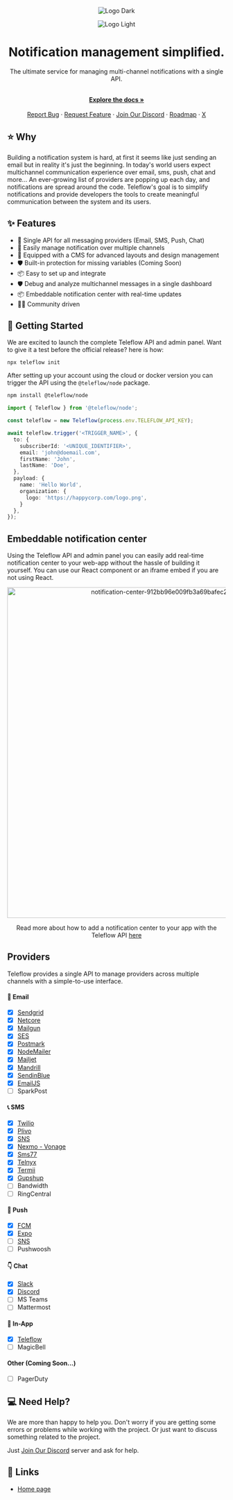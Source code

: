 <div align="center">
  
  ![Logo Dark](https://user-images.githubusercontent.com/8872447/165779319-34962ccc-3149-466c-b1da-97fd93254520.png#gh-dark-mode-only)

</div>

<div align="center">
  
  ![Logo Light](https://user-images.githubusercontent.com/8872447/165779274-22a190da-3284-487e-bd1e-14983df12cbb.png#gh-light-mode-only)
  
</div>

<h1 align="center">Notification management simplified.</h1>

<div align="center">
The ultimate service for managing multi-channel notifications with a single API. 
</div>

  <p align="center">
    <br />
    <a href="https://docs.teleflow.co" rel="dofollow"><strong>Explore the docs »</strong></a>
    <br />

  <br/>
    <a href="https://github.com/khulnasoft/teleflow/issues/new?assignees=&labels=type%3A+bug&template=bug_report.yml&title=%F0%9F%90%9B+Bug+Report%3A+">Report Bug</a>
    ·
    <a href="https://github.com/khulnasoft/teleflow/issues/new?assignees=&labels=feature&template=feature_request.yml&title=%F0%9F%9A%80+Feature%3A+">Request Feature</a>
    ·
  <a href="https://discord.teleflow.co">Join Our Discord</a>
    ·
    <a href="https://roadmap.teleflow.co/">Roadmap</a>
    ·
    <a href="https://twitter.com/khulnasoft">X</a>
  </p>
  
## ⭐️ Why
Building a notification system is hard, at first it seems like just sending an email but in reality it's just the beginning. In today's world users expect multichannel communication experience over email, sms, push, chat and more... An ever-growing list of providers are popping up each day, and notifications are spread around the code. Teleflow's goal is to simplify notifications and provide developers the tools to create meaningful communication between the system and its users.

## ✨ Features

- 🌈 Single API for all messaging providers (Email, SMS, Push, Chat)
- 💅 Easily manage notification over multiple channels
- 🚀 Equipped with a CMS for advanced layouts and design management
- 🛡 Built-in protection for missing variables (Coming Soon)
- 📦 Easy to set up and integrate
- 🛡 Debug and analyze multichannel messages in a single dashboard
- 📦 Embeddable notification center with real-time updates
- 👨‍💻 Community driven

## 🚀 Getting Started

We are excited to launch the complete Teleflow API and admin panel. Want to give it a test before the official release? here is how:

```
npx teleflow init
```

After setting up your account using the cloud or docker version you can trigger the API using the `@teleflow/node` package.

```bash
npm install @teleflow/node
```

```ts
import { Teleflow } from '@teleflow/node';

const teleflow = new Teleflow(process.env.TELEFLOW_API_KEY);

await teleflow.trigger('<TRIGGER_NAME>', {
  to: {
    subscriberId: '<UNIQUE_IDENTIFIER>',
    email: 'john@doemail.com',
    firstName: 'John',
    lastName: 'Doe',
  },
  payload: {
    name: 'Hello World',
    organization: {
      logo: 'https://happycorp.com/logo.png',
    }
  },
});
```

## Embeddable notification center

Using the Teleflow API and admin panel you can easily add real-time notification center to your web-app without the hassle of building it yourself. You can use our React component or an iframe embed if you are not using React.

<div align="center">
<img width="762" alt="notification-center-912bb96e009fb3a69bafec23bcde00b0" src="https://github.com/iampearceman/Design-assets/blob/main/Untitled%20design%20(8).gif?raw=true">
  
  Read more about how to add a notification center to your app with the Teleflow API [here](https://docs.teleflow.co/notification-center/introduction)

</div>

## Providers

Teleflow provides a single API to manage providers across multiple channels with a simple-to-use interface.

#### 💌 Email

- [x] [Sendgrid](https://github.com/khulnasoft/teleflow/tree/main/providers/sendgrid)
- [x] [Netcore](https://github.com/khulnasoft/teleflow/tree/main/providers/netcore)
- [x] [Mailgun](https://github.com/khulnasoft/teleflow/tree/main/providers/mailgun)
- [x] [SES](https://github.com/khulnasoft/teleflow/tree/main/providers/ses)
- [x] [Postmark](https://github.com/khulnasoft/teleflow/tree/main/providers/postmark)
- [x] [NodeMailer](https://github.com/khulnasoft/teleflow/tree/main/providers/nodemailer)
- [x] [Mailjet](https://github.com/khulnasoft/teleflow/tree/main/providers/mailjet)
- [x] [Mandrill](https://github.com/khulnasoft/teleflow/tree/main/providers/mandrill)
- [x] [SendinBlue](https://github.com/khulnasoft/teleflow/tree/main/providers/sendinblue)
- [x] [EmailJS](https://github.com/khulnasoft/teleflow/tree/main/providers/emailjs)
- [ ] SparkPost

#### 📞 SMS

- [x] [Twilio](https://github.com/khulnasoft/teleflow/tree/main/providers/twilio)
- [x] [Plivo](https://github.com/khulnasoft/teleflow/tree/main/providers/plivo)
- [x] [SNS](https://github.com/khulnasoft/teleflow/tree/main/providers/sns)
- [x] [Nexmo - Vonage](https://github.com/khulnasoft/teleflow/tree/main/providers/nexmo)
- [x] [Sms77](https://github.com/khulnasoft/teleflow/tree/main/providers/sms77)
- [x] [Telnyx](https://github.com/khulnasoft/teleflow/tree/main/providers/telnyx)
- [x] [Termii](https://github.com/khulnasoft/teleflow/tree/main/providers/termii)
- [x] [Gupshup](https://github.com/khulnasoft/teleflow/tree/main/providers/gupshup)
- [ ] Bandwidth
- [ ] RingCentral

#### 📱 Push 

- [x] [FCM](https://github.com/khulnasoft/teleflow/tree/main/providers/fcm)
- [x] [Expo](https://github.com/khulnasoft/teleflow/tree/main/providers/expo)
- [ ] [SNS](https://github.com/khulnasoft/teleflow/tree/main/providers/sns)
- [ ] Pushwoosh

#### 👇 Chat 

- [x] [Slack](https://github.com/khulnasoft/teleflow/tree/main/providers/slack)
- [x] [Discord](https://github.com/khulnasoft/teleflow/tree/main/providers/discord)
- [ ] MS Teams
- [ ] Mattermost

#### 📱 In-App

- [x] [Teleflow](https://docs.teleflow.co/notification-center/introduction)
- [ ] MagicBell

#### Other (Coming Soon...)

- [ ] PagerDuty

## 💻 Need Help?

We are more than happy to help you. Don't worry if you are getting some errors or problems while working with the project. Or just want to discuss something related to the project.

Just <a href="https://discord.teleflow.co">Join Our Discord</a> server and ask for help.

## 🔗 Links

- [Home page](https://teleflow.co/)
